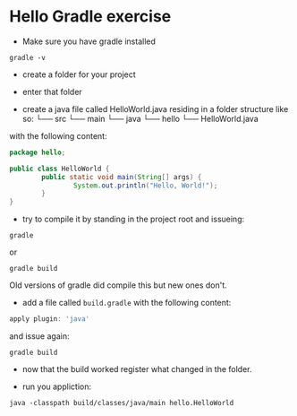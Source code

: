 Hello Gradle exercise
=====================

* Make sure you have gradle installed

```shell
gradle -v
```

* create a folder for your project

* enter that folder

* create a java file called HelloWorld.java residing in a folder structure like so:
└── src
    └── main
        └── java
            └── hello
                └── HelloWorld.java

with the following content:

```java
package hello;

public class HelloWorld {
        public static void main(String[] args) {
                System.out.println("Hello, World!");
        }
}
```

* try to compile it by standing in the project root and issueing:

```shell
gradle
```
or 
```
gradle build
```

Old versions of gradle did compile this but new ones don't.

* add a file called `build.gradle` with the following content:

```gradle
apply plugin: 'java'
```

and issue again:

```shell
gradle build
```

* now that the build worked register what changed in the folder.

* run you appliction:

```shell
java -classpath build/classes/java/main hello.HelloWorld
```
